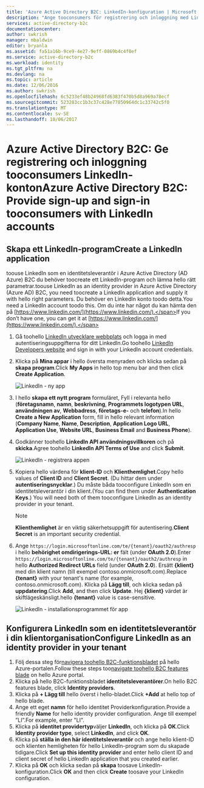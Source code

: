 ```yaml
---
title: 'Azure Active Directory B2C: LinkedIn-konfiguration | Microsoft Docs'
description: "Ange tooconsumers för registrering och inloggning med LinkedIn-konton i dina program som skyddas av Azure Active Directory B2C"
services: active-directory-b2c
documentationcenter: 
author: swkrish
manager: mbaldwin
editor: bryanla
ms.assetid: fa51a16b-9ce9-4e27-9eff-0869b4c4f0ef
ms.service: active-directory-b2c
ms.workload: identity
ms.tgt_pltfrm: na
ms.devlang: na
ms.topic: article
ms.date: 12/06/2016
ms.author: swkrish
ms.openlocfilehash: 6c5233ef48b24968fd6383f470b5d8a969a78ecf
ms.sourcegitcommit: 523283cc1b3c37c428e77850964dc1c33742c5f0
ms.translationtype: MT
ms.contentlocale: sv-SE
ms.lasthandoff: 10/06/2017
---
```

# <a name="azure-active-directory-b2c-provide-sign-up-and-sign-in-tooconsumers-with-linkedin-accounts"></a><span data-ttu-id="0b9b1-103">Azure Active Directory B2C: Ge registrering och inloggning tooconsumers LinkedIn-konton</span><span class="sxs-lookup"><span data-stu-id="0b9b1-103">Azure Active Directory B2C: Provide sign-up and sign-in tooconsumers with LinkedIn accounts</span></span>
## <a name="create-a-linkedin-application"></a><span data-ttu-id="0b9b1-104">Skapa ett LinkedIn-program</span><span class="sxs-lookup"><span data-stu-id="0b9b1-104">Create a LinkedIn application</span></span>
<span data-ttu-id="0b9b1-105">toouse LinkedIn som en identitetsleverantör i Azure Active Directory (AD Azure) B2C du behöver toocreate ett LinkedIn-program och lämna hello rätt parametrar.</span><span class="sxs-lookup"><span data-stu-id="0b9b1-105">toouse LinkedIn as an identity provider in Azure Active Directory (Azure AD) B2C, you need toocreate a LinkedIn application and supply it with hello right parameters.</span></span> <span data-ttu-id="0b9b1-106">Du behöver en LinkedIn konto toodo detta.</span><span class="sxs-lookup"><span data-stu-id="0b9b1-106">You need a LinkedIn account toodo this.</span></span> <span data-ttu-id="0b9b1-107">Om du inte har något du kan hämta den på [https://www.linkedin.com/](https://www.linkedin.com/).</span><span class="sxs-lookup"><span data-stu-id="0b9b1-107">If you don’t have one, you can get it at [https://www.linkedin.com/](https://www.linkedin.com/).</span></span>

1. <span data-ttu-id="0b9b1-108">Gå toohello [LinkedIn utvecklare webbplats](https://www.developer.linkedin.com/) och logga in med autentiseringsuppgifterna för ditt LinkedIn.</span><span class="sxs-lookup"><span data-stu-id="0b9b1-108">Go toohello [LinkedIn Developers website](https://www.developer.linkedin.com/) and sign in with your LinkedIn account credentials.</span></span>
2. <span data-ttu-id="0b9b1-109">Klicka på **Mina appar** i hello översta menyraden och klicka sedan på **skapa program**.</span><span class="sxs-lookup"><span data-stu-id="0b9b1-109">Click **My Apps** in hello top menu bar and then click **Create Application**.</span></span>
   
    ![LinkedIn - ny app](./media/active-directory-b2c-setup-li-app/linkedin-new-app.png)
3. <span data-ttu-id="0b9b1-111">I hello **skapa ett nytt program** formuläret, Fyll i relevanta hello (**företagsnamn**, **namn**, **beskrivning**, **Programmets logotypen URL**, **användningen av**, **Webbadress**, **företags-e-** och **telefon**).</span><span class="sxs-lookup"><span data-stu-id="0b9b1-111">In hello **Create a New Application** form, fill in hello relevant information (**Company Name**, **Name**, **Description**, **Application Logo URL**, **Application Use**, **Website URL**, **Business Email** and **Business Phone**).</span></span>
4. <span data-ttu-id="0b9b1-112">Godkänner toohello **LinkedIn API användningsvillkoren** och på **skicka**.</span><span class="sxs-lookup"><span data-stu-id="0b9b1-112">Agree toohello **LinkedIn API Terms of Use** and click **Submit**.</span></span>
   
    ![LinkedIn - registrera appen](./media/active-directory-b2c-setup-li-app/linkedin-register-app.png)
5. <span data-ttu-id="0b9b1-114">Kopiera hello värdena för **klient-ID** och **Klienthemlighet**.</span><span class="sxs-lookup"><span data-stu-id="0b9b1-114">Copy hello values of **Client ID** and **Client Secret**.</span></span> <span data-ttu-id="0b9b1-115">(Du hittar dem under **autentiseringsnycklar**.) Du måste båda tooconfigure LinkedIn som en identitetsleverantör i din klient.</span><span class="sxs-lookup"><span data-stu-id="0b9b1-115">(You can find them under **Authentication Keys**.) You will need both of them tooconfigure LinkedIn as an identity provider in your tenant.</span></span>
   
   > [!NOTE]
   > <span data-ttu-id="0b9b1-116">**Klienthemlighet** är en viktig säkerhetsuppgift för autentisering.</span><span class="sxs-lookup"><span data-stu-id="0b9b1-116">**Client Secret** is an important security credential.</span></span>
   > 
   > 
6. <span data-ttu-id="0b9b1-117">Ange `https://login.microsoftonline.com/te/{tenant}/oauth2/authresp` i hello **behörighet omdirigerings-URL: er** fält (under **OAuth 2.0**).</span><span class="sxs-lookup"><span data-stu-id="0b9b1-117">Enter `https://login.microsoftonline.com/te/{tenant}/oauth2/authresp` in hello **Authorized Redirect URLs** field (under **OAuth 2.0**).</span></span> <span data-ttu-id="0b9b1-118">Ersätt **{klient}** med din klient namn (till exempel contoso.onmicrosoft.com).</span><span class="sxs-lookup"><span data-stu-id="0b9b1-118">Replace **{tenant}** with your tenant's name (for example, contoso.onmicrosoft.com).</span></span> <span data-ttu-id="0b9b1-119">Klicka på **Lägg till**, och klicka sedan på **uppdatering**.</span><span class="sxs-lookup"><span data-stu-id="0b9b1-119">Click **Add**, and then click **Update**.</span></span> <span data-ttu-id="0b9b1-120">Hej **{klient}** värdet är skiftlägeskänsligt.</span><span class="sxs-lookup"><span data-stu-id="0b9b1-120">hello **{tenant}** value is case-sensitive.</span></span>
   
    ![LinkedIn - installationsprogrammet för app](./media/active-directory-b2c-setup-li-app/linkedin-setup.png)

## <a name="configure-linkedin-as-an-identity-provider-in-your-tenant"></a><span data-ttu-id="0b9b1-122">Konfigurera LinkedIn som en identitetsleverantör i din klientorganisation</span><span class="sxs-lookup"><span data-stu-id="0b9b1-122">Configure LinkedIn as an identity provider in your tenant</span></span>
1. <span data-ttu-id="0b9b1-123">Följ dessa steg för[navigera toohello B2C-funktionsbladet](active-directory-b2c-app-registration.md#navigate-to-b2c-settings) på hello Azure-portalen.</span><span class="sxs-lookup"><span data-stu-id="0b9b1-123">Follow these steps too[navigate toohello B2C features blade](active-directory-b2c-app-registration.md#navigate-to-b2c-settings) on hello Azure portal.</span></span>
2. <span data-ttu-id="0b9b1-124">Klicka på hello B2C-funktionsbladet **identitetsleverantörer**.</span><span class="sxs-lookup"><span data-stu-id="0b9b1-124">On hello B2C features blade, click **Identity providers**.</span></span>
3. <span data-ttu-id="0b9b1-125">Klicka på **+ Lägg till** hello överst i hello-bladet.</span><span class="sxs-lookup"><span data-stu-id="0b9b1-125">Click **+Add** at hello top of hello blade.</span></span>
4. <span data-ttu-id="0b9b1-126">Ange ett eget **namn** för hello identitet Providerkonfiguration.</span><span class="sxs-lookup"><span data-stu-id="0b9b1-126">Provide a friendly **Name** for hello identity provider configuration.</span></span> <span data-ttu-id="0b9b1-127">Ange till exempel ”LI”.</span><span class="sxs-lookup"><span data-stu-id="0b9b1-127">For example, enter "LI".</span></span>
5. <span data-ttu-id="0b9b1-128">Klicka på **identitet providertyp**väljer **LinkedIn**, och klicka på **OK**.</span><span class="sxs-lookup"><span data-stu-id="0b9b1-128">Click **Identity provider type**, select **LinkedIn**, and click **OK**.</span></span>
6. <span data-ttu-id="0b9b1-129">Klicka på **ställa in den här identitetsleverantör** och ange hello klient-ID och klienten hemligheten för hello LinkedIn-program som du skapade tidigare.</span><span class="sxs-lookup"><span data-stu-id="0b9b1-129">Click **Set up this identity provider** and enter hello client ID and client secret of hello LinkedIn application that you created earlier.</span></span>
7. <span data-ttu-id="0b9b1-130">Klicka på **OK** och klicka sedan på **skapa** toosave LinkedIn-konfiguration.</span><span class="sxs-lookup"><span data-stu-id="0b9b1-130">Click **OK** and then click **Create** toosave your LinkedIn configuration.</span></span>

